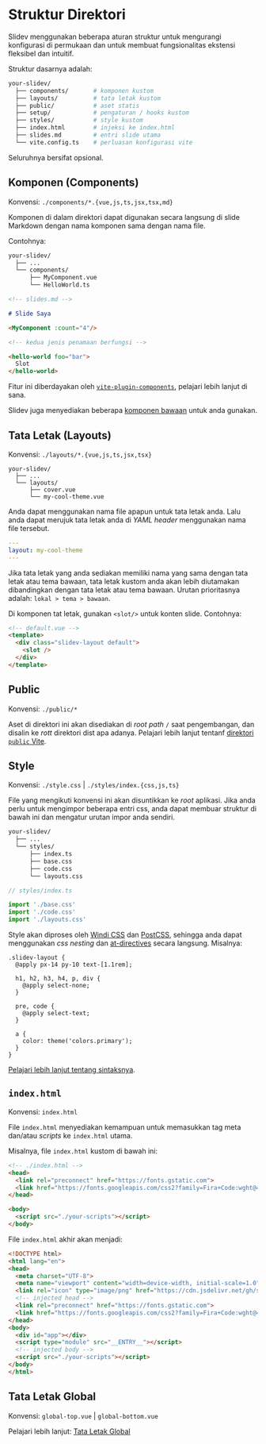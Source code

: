 # Struktur Direktori

Slidev menggunakan beberapa aturan struktur untuk mengurangi konfigurasi di permukaan dan untuk membuat fungsionalitas ekstensi fleksibel dan intuitif.

Struktur dasarnya adalah:

```bash
your-slidev/
  ├── components/       # komponen kustom
  ├── layouts/          # tata letak kustom
  ├── public/           # aset statis
  ├── setup/            # pengaturan / hooks kustom
  ├── styles/           # style kustom
  ├── index.html        # injeksi ke index.html
  ├── slides.md         # entri slide utama
  └── vite.config.ts    # perluasan konfigurasi vite
```

Seluruhnya bersifat opsional.

## Komponen (Components)

Konvensi: `./components/*.{vue,js,ts,jsx,tsx,md}`

Komponen di dalam direktori dapat digunakan secara langsung di slide Markdown dengan nama komponen sama dengan nama file.

Contohnya:

```bash
your-slidev/
  ├── ...
  └── components/
      ├── MyComponent.vue
      └── HelloWorld.ts
```

```md
<!-- slides.md -->

# Slide Saya

<MyComponent :count="4"/>

<!-- kedua jenis penamaan berfungsi -->

<hello-world foo="bar">
  Slot
</hello-world>
```

Fitur ini diberdayakan oleh [`vite-plugin-components`](https://github.com/antfu/vite-plugin-components), pelajari lebih lanjut di sana.

Slidev juga menyediakan beberapa [komponen bawaan](/builtin/components) untuk anda gunakan.

## Tata Letak (Layouts)

Konvensi: `./layouts/*.{vue,js,ts,jsx,tsx}`

```
your-slidev/
  ├── ...
  └── layouts/
      ├── cover.vue
      └── my-cool-theme.vue
```

Anda dapat menggunakan nama file apapun untuk tata letak anda. Lalu anda dapat merujuk tata letak anda di *YAML header* menggunakan nama file tersebut.

```yaml
---
layout: my-cool-theme
---
```

Jika tata letak yang anda sediakan memiliki nama yang sama dengan tata letak atau tema bawaan, tata letak kustom anda akan lebih diutamakan dibandingkan dengan tata letak atau tema bawaan. Urutan prioritasnya adalah: `lokal > tema > bawaan`.

Di komponen tat letak, gunakan `<slot/>` untuk konten slide. Contohnya:

```html
<!-- default.vue -->
<template>
  <div class="slidev-layout default">
    <slot />
  </div>
</template>
```

## Public

Konvensi: `./public/*`

Aset di direktori ini akan disediakan di *root path* `/` saat pengembangan, dan disalin ke *rott* direktori dist apa adanya. Pelajari lebih lanjut tentanf [direktori `public` Vite](https://vitejs.dev/guide/assets.html#the-public-directory).

## Style

Konvensi: `./style.css` | `./styles/index.{css,js,ts}`

File yang mengikuti konvensi ini akan disuntikkan ke *root* aplikasi. Jika anda perlu untuk mengimpor beberapa entri css, anda dapat membuar struktur di bawah ini dan mengatur urutan impor anda sendiri.

```bash
your-slidev/
  ├── ...
  └── styles/
      ├── index.ts
      ├── base.css
      ├── code.css
      └── layouts.css
```

```ts
// styles/index.ts

import './base.css'
import './code.css'
import './layouts.css'
```

Style akan diproses oleh [Windi CSS](http://windicss.org/) dan [PostCSS](https://postcss.org/), sehingga anda dapat menggunakan *css nesting* dan [at-directives](https://windicss.org/features/directives.html) secara langsung. Misalnya:

```less
.slidev-layout {
  @apply px-14 py-10 text-[1.1rem];

  h1, h2, h3, h4, p, div {
    @apply select-none;
  }

  pre, code {
    @apply select-text;
  }

  a {
    color: theme('colors.primary');
  }
}
```

[Pelajari lebih lanjut tentang sintaksnya](https://windicss.org/features/directives.html).

## `index.html`

Konvensi: `index.html`

File `index.html` menyediakan kemampuan untuk memasukkan tag meta dan/atau *scripts* ke `index.html` utama.

Misalnya, file `index.html` kustom di bawah ini:

```html
<!-- ./index.html -->
<head>
  <link rel="preconnect" href="https://fonts.gstatic.com">
  <link href="https://fonts.googleapis.com/css2?family=Fira+Code:wght@400;600&family=Nunito+Sans:wght@200;400;600&display=swap" rel="stylesheet">
</head>

<body>
  <script src="./your-scripts"></script>
</body>
```

File `index.html` akhir akan menjadi:

```html
<!DOCTYPE html>
<html lang="en">
<head>
  <meta charset="UTF-8">
  <meta name="viewport" content="width=device-width, initial-scale=1.0">
  <link rel="icon" type="image/png" href="https://cdn.jsdelivr.net/gh/slidevjs/slidev/assets/favicon.png">
  <!-- injected head -->
  <link rel="preconnect" href="https://fonts.gstatic.com">
  <link href="https://fonts.googleapis.com/css2?family=Fira+Code:wght@400;600&family=Nunito+Sans:wght@200;400;600&display=swap" rel="stylesheet">
</head>
<body>
  <div id="app"></div>
  <script type="module" src="__ENTRY__"></script>
  <!-- injected body -->
  <script src="./your-scripts"></script>
</body>
</html>
```

## Tata Letak Global

Konvensi: `global-top.vue` | `global-bottom.vue`

Pelajari lebih lanjut: [Tata Letak Global](/custom/global-layers)

